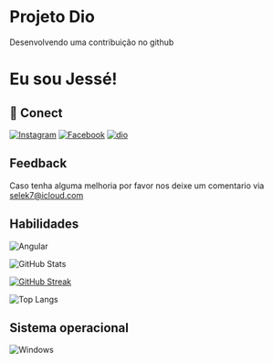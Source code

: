 # Projeto Dio

Desenvolvendo uma contribuição no github 


# Eu sou Jessé! 

## 🔗 Conect
[![Instagram](https://img.shields.io/badge/Instagram-000?style=for-the-badge&logo=instagram)](https://www.instagram.com/_jessemelo7/)
[![Facebook](https://img.shields.io/badge/Facebook-000?style=for-the-badge&logo=facebook)](https://www.facebook.com/mello.jes/)
[![dio](https://img.shields.io/badge/dio-000?style=for-the-badge&logo=dio)](https://web.dio.me/users/selek7)

## Feedback

Caso tenha alguma melhoria por favor nos deixe um comentario via selek7@icloud.com

## Habilidades

![Angular](https://img.shields.io/badge/Angular-000?style=for-the-badge&logo=angular&logoColor=C3002F)

![GitHub Stats](https://github-readme-stats.vercel.app/api?username=selek7&theme=transparent&bg_color=000&border_color=30A3DC&show_icons=true&icon_color=30A3DC&title_color=E94D5F&text_color=FFF)

[![GitHub Streak](https://streak-stats.demolab.com/?user=selek7&theme=bear&background=000&border=30A3DC&dates=FFF)](https://git.io/streak-stats)

![Top Langs](https://github-readme-stats-git-masterrstaa-rickstaa.vercel.app/api/top-langs/?username=selek&bg_color=000&border_color=30A3DC&title_color=E94D5F&text_color=FFF)

## Sistema operacional 

![Windows](https://img.shields.io/badge/Windows-000?style=for-the-badge&logo=windows&logoColor=2CA5E0)

